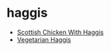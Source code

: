 # haggis

 * [Scottish Chicken With Haggis](index/s/scottish-chicken-with-haggis.json)
 * [Vegetarian Haggis](index/v/vegetarian-haggis.json)
